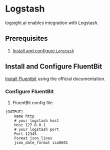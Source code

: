 # Logstash

logsight.ai enables integration with Logstash.

## Prerequisites
1. [Install and configure `Logstash`](../send_logs/logstash.md)


## Install and Configure FluentBit
[Install Fluentbit](https://docs.fluentbit.io/manual/installation/getting-started-with-fluent-bit) using the official documentation.

### Configure FluentBit

1. FluentBit config file
```
[OUTPUT]
    Name http
    # your logstash host
    Host 127.0.0.1 
    # your logstash port
    Port 12345
    Format json_lines
    json_date_format iso8601
```
